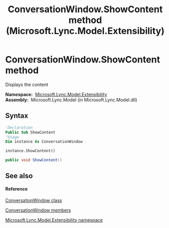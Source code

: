 ﻿---
title: ConversationWindow.ShowContent method  (Microsoft.Lync.Model.Extensibility)
TOCTitle: 'ShowContent method '
ms:assetid: M:Microsoft.Lync.Model.Extensibility.ConversationWindow.ShowContent_DI_3_UC_OCS14MrefLyncWPF
ms:mtpsurl: https://msdn.microsoft.com/en-us/library/microsoft.lync.model.extensibility.conversationwindow.showcontent_di_3_uc_ocs14mreflyncwpf(v=office.15)
ms:contentKeyID: 48588611
ms.date: 07/28/2014
mtps_version: v=office.15
f1_keywords:
- Microsoft.Lync.Model.Extensibility.ConversationWindow.ShowContent
dev_langs:
- CSharp
- JScript
- VB
- other
---

# ConversationWindow.ShowContent method

Displays the content

**Namespace:**  [Microsoft.Lync.Model.Extensibility](microsoft-lync-model-extensibility-namespace_2.md)  
**Assembly:**  Microsoft.Lync.Model (in Microsoft.Lync.Model.dll)

## Syntax

``` vb
'Declaration
Public Sub ShowContent
'Usage
Dim instance As ConversationWindow

instance.ShowContent()
```

``` csharp
public void ShowContent()
```

## See also

#### Reference

[ConversationWindow class](conversationwindow-class-microsoft-lync-model-extensibility_2.md)

[ConversationWindow members](conversationwindow-members-microsoft-lync-model-extensibility_2.md)

[Microsoft.Lync.Model.Extensibility namespace](microsoft-lync-model-extensibility-namespace_2.md)

